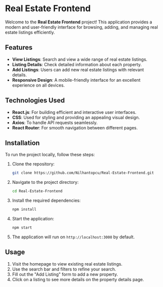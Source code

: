 # Real Estate Frontend

Welcome to the **Real Estate Frontend** project! This application provides a modern and user-friendly interface for browsing, adding, and managing real estate listings efficiently.

## Features

- **View Listings**: Search and view a wide range of real estate listings.
- **Listing Details**: Check detailed information about each property.
- **Add Listings**: Users can add new real estate listings with relevant details.
- **Responsive Design**: A mobile-friendly interface for an excellent experience on all devices.

## Technologies Used

- **React.js**: For building efficient and interactive user interfaces.
- **CSS**: Used for styling and providing an appealing visual design.
- **Axios**: To handle API requests seamlessly.
- **React Router**: For smooth navigation between different pages.

## Installation

To run the project locally, follow these steps:

1. Clone the repository:
   ```bash
   git clone https://github.com/Nilhantopcu/Real-Estate-Frontend.git
   ```
2. Navigate to the project directory:
   ```bash
   cd Real-Estate-Frontend
   ```
3. Install the required dependencies:
   ```bash
   npm install
   ```
4. Start the application:
   ```bash
   npm start
   ```
5. The application will run on `http://localhost:3000` by default.

## Usage

1. Visit the homepage to view existing real estate listings.
2. Use the search bar and filters to refine your search.
3. Fill out the "Add Listing" form to add a new property.
4. Click on a listing to see more details on the property details page.
